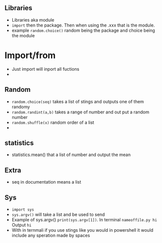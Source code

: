 ## Libraries
* Libraries aka module
* ```import``` then the package. Then when using the .xxx that is the module.
* example ```random.choice()``` random being the package and choice being the module

# Import/from
* Just import will inport all fuctions
* 

## Random 
* ```random.choice(seq)``` takes a list of stings and outputs one of them randomy
* ```random.randint(a,b)``` takes a range of number and out put a random number
* ```random.shuffle(x)``` random order of a list 
* 

## statistics
* statistics.mean() that a list of number and output the mean

## Extra 
* seq in documentation means a list 

## Sys
* ```import sys```
* ```sys.argv()``` will take a list and be used to send
* Example of sys.argv() ```print(sys.argv[1])```. In terminal ```nameoffile.py hi``` Output ```hi```
* With in ternmali if you use stings like you would in powershell it would include any speration made by spaces 
